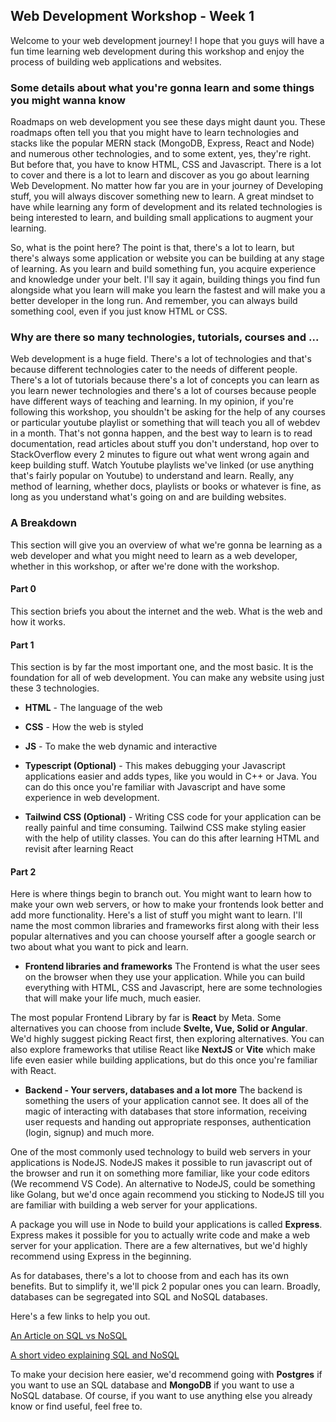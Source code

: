## Web Development Workshop - Week 1

Welcome to your web development journey! I hope that you guys will have a fun time learning web development during this workshop and enjoy the process of building web applications and websites.

### Some details about what you're gonna learn and some things you might wanna know

Roadmaps on web development you see these days might daunt you. These roadmaps often tell you that you might have to learn technologies and stacks like the popular MERN stack (MongoDB, Express, React and Node) and numerous other technologies, and to some extent, yes, they're right. But before that, you have to know HTML, CSS and Javascript. There is a lot to cover and there is a lot to learn and discover as you go about learning Web Development. No matter how far you are in your journey of Developing stuff, you will always discover something new to learn. A great mindset to have while learning any form of development and its related technologies is being interested to learn, and building small applications to augment your learning.

So, what is the point here? The point is that, there's a lot to learn, but there's always some application or website you can be building at any stage of learning. As you learn and build something fun, you acquire experience and knowledge under your belt. I'll say it again, building things you find fun alongside what you learn will make you learn the fastest and will make you a better developer in the long run. And remember, you can always build something cool, even if you just know HTML or CSS.

### Why are there so many technologies, tutorials, courses and ...

Web development is a huge field. There's a lot of technologies and that's because different technologies cater to the needs of different people. There's a lot of tutorials because there's a lot of concepts you can learn as you learn newer technologies and there's a lot of courses because people have different ways of teaching and learning. In my opinion, if you're following this workshop, you shouldn't be asking for the help of any courses or particular youtube playlist or something that will teach you all of webdev in a month. That's not gonna happen, and the best way to learn is to read documentation, read articles about stuff you don't understand, hop over to StackOverflow every 2 minutes to figure out what went wrong again and keep building stuff. Watch Youtube playlists we've linked (or use anything that's fairly popular on Youtube) to understand and learn. Really, any method of learning, whether docs, playlists or books or whatever is fine, as long as you understand what's going on and are building websites.

### A Breakdown

This section will give you an overview of what we're gonna be learning as a web developer and what you might need to learn as a web developer, whether in this workshop, or after we're done with the workshop.

#### Part 0

This section briefs you about the internet and the web.
What is the web and how it works.

#### Part 1

This section is by far the most important one, and the most basic. It is the foundation for all of web development. You can make any website using just these 3 technologies.

-   **HTML** - The language of the web

-   **CSS** - How the web is styled

-   **JS** - To make the web dynamic and interactive

-   **Typescript (Optional)** - This makes debugging your Javascript applications easier and adds types, like you would in C++ or Java. You can do this once you're familiar with Javascript and have some experience in web development.

-   **Tailwind CSS (Optional)** - Writing CSS code for your application can be really painful and time consuming. Tailwind CSS make styling easier with the help of utility classes. You can do this after learning HTML and revisit after learning React

#### Part 2

Here is where things begin to branch out. You might want to learn how to make your own web servers, or how to make your frontends look better and add more functionality. Here's a list of stuff you might want to learn. I'll name the most common libraries and frameworks first along with their less popular alternatives and you can choose yourself after a google search or two about what you want to pick and learn.

-   **Frontend libraries and frameworks**
    The Frontend is what the user sees on the browser when they use your application. While you can build everything with HTML, CSS and Javascript, here are some technologies that will make your life much, much easier.

The most popular Frontend Library by far is **React** by Meta. Some alternatives you can choose from include **Svelte, Vue, Solid or Angular**. We'd highly suggest picking React first, then exploring alternatives. You can also explore frameworks that utilise React like **NextJS** or **Vite** which make life even easier while building applications, but do this once you're familiar with React.

-   **Backend - Your servers, databases and a lot more**
    The backend is something the users of your application cannot see. It does all of the magic of interacting with databases that store information, receiving user requests and handing out appropriate responses, authentication (login, signup) and much more.

One of the most commonly used technology to build web servers in your applications is NodeJS. NodeJS makes it possible to run javascript out of the browser and run it on something more familiar, like your code editors (We recommend VS Code). An alternative to NodeJS, could be something like Golang, but we'd once again recommend you sticking to NodeJS till you are familiar with building a web server for your applications.

A package you will use in Node to build your applications is called **Express**. Express makes it possible for you to actually write code and make a web server for your application. There are a few alternatives, but we'd highly recommend using Express in the beginning.

As for databases, there's a lot to choose from and each has its own benefits. But to simplify it, we'll pick 2 popular ones you can learn. Broadly, databases can be segregated into SQL and NoSQL databases.

Here's a few links to help you out.

[An Article on SQL vs NoSQL](https://www.geeksforgeeks.org/difference-between-sql-and-nosql/)

[A short video explaining SQL and NoSQL](https://www.youtube.com/watch?v=_Ss42Vb1SU4)

To make your decision here easier, we'd recommend going with **Postgres** if you want to use an SQL database and **MongoDB** if you want to use a NoSQL database. Of course, if you want to use anything else you already know or find useful, feel free to.